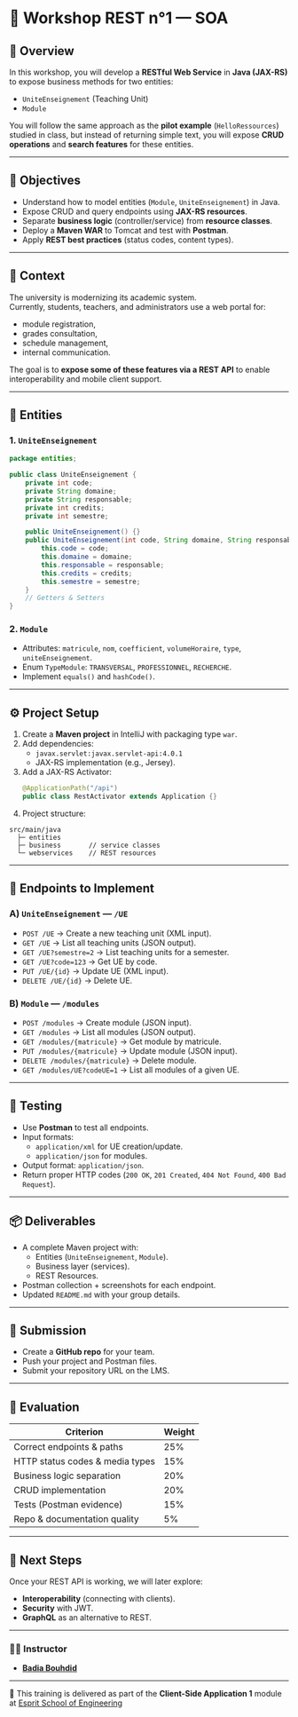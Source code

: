 # 🧪 Workshop REST n°1 — SOA 

## 📘 Overview
In this workshop, you will develop a **RESTful Web Service** in **Java (JAX-RS)** to expose business methods for two entities:
- `UniteEnseignement` (Teaching Unit)
- `Module`

You will follow the same approach as the **pilot example** (`HelloRessources`) studied in class, but instead of returning simple text, you will expose **CRUD operations** and **search features** for these entities.

---

## 🎯 Objectives
- Understand how to model entities (`Module`, `UniteEnseignement`) in Java.  
- Expose CRUD and query endpoints using **JAX-RS resources**.  
- Separate **business logic** (controller/service) from **resource classes**.  
- Deploy a **Maven WAR** to Tomcat and test with **Postman**.  
- Apply **REST best practices** (status codes, content types).  

---

## 🧠 Context
The university is modernizing its academic system.  
Currently, students, teachers, and administrators use a web portal for:
- module registration,
- grades consultation,
- schedule management,
- internal communication.  

The goal is to **expose some of these features via a REST API** to enable interoperability and mobile client support.

---

## 🧩 Entities

### 1. `UniteEnseignement`
```java
package entities;

public class UniteEnseignement {
    private int code;
    private String domaine;
    private String responsable;
    private int credits;
    private int semestre;

    public UniteEnseignement() {}
    public UniteEnseignement(int code, String domaine, String responsable, int credits, int semestre) {
        this.code = code;
        this.domaine = domaine;
        this.responsable = responsable;
        this.credits = credits;
        this.semestre = semestre;
    }
    // Getters & Setters
}
```

### 2. `Module`
- Attributes: `matricule`, `nom`, `coefficient`, `volumeHoraire`, `type`, `uniteEnseignement`.  
- Enum `TypeModule`: `TRANSVERSAL`, `PROFESSIONNEL`, `RECHERCHE`.  
- Implement `equals()` and `hashCode()`.  

---

## ⚙️ Project Setup
1. Create a **Maven project** in IntelliJ with packaging type `war`.  
2. Add dependencies:  
   - `javax.servlet:javax.servlet-api:4.0.1`  
   - JAX-RS implementation (e.g., Jersey).  
3. Add a JAX-RS Activator:  
   ```java
   @ApplicationPath("/api")
   public class RestActivator extends Application {}
   ```
4. Project structure:
```
src/main/java
  ├─ entities
  ├─ business       // service classes
  └─ webservices    // REST resources
```

---

## 🔗 Endpoints to Implement

### A) `UniteEnseignement` — `/UE`
- `POST /UE` → Create a new teaching unit (XML input).  
- `GET /UE` → List all teaching units (JSON output).  
- `GET /UE?semestre=2` → List teaching units for a semester.  
- `GET /UE?code=123` → Get UE by code.  
- `PUT /UE/{id}` → Update UE (XML input).  
- `DELETE /UE/{id}` → Delete UE.  

### B) `Module` — `/modules`
- `POST /modules` → Create module (JSON input).  
- `GET /modules` → List all modules (JSON output).  
- `GET /modules/{matricule}` → Get module by matricule.  
- `PUT /modules/{matricule}` → Update module (JSON input).  
- `DELETE /modules/{matricule}` → Delete module.  
- `GET /modules/UE?codeUE=1` → List all modules of a given UE.  

---

## 🧪 Testing
- Use **Postman** to test all endpoints.  
- Input formats:
  - `application/xml` for UE creation/update.  
  - `application/json` for modules.  
- Output format: `application/json`.  
- Return proper HTTP codes (`200 OK`, `201 Created`, `404 Not Found`, `400 Bad Request`).  

---

## 📦 Deliverables
- A complete Maven project with:
  - Entities (`UniteEnseignement`, `Module`).  
  - Business layer (services).  
  - REST Resources.  
- Postman collection + screenshots for each endpoint.  
- Updated `README.md` with your group details.  

---

## 📝 Submission
- Create a **GitHub repo** for your team.  
- Push your project and Postman files.  
- Submit your repository URL on the LMS.  

---

## 🧮 Evaluation
| Criterion | Weight |
|-----------|---------|
| Correct endpoints & paths | 25% |
| HTTP status codes & media types | 15% |
| Business logic separation | 20% |
| CRUD implementation | 20% |
| Tests (Postman evidence) | 15% |
| Repo & documentation quality | 5% |

---

## 🚀 Next Steps
Once your REST API is working, we will later explore:
- **Interoperability** (connecting with clients).  
- **Security** with JWT.  
- **GraphQL** as an alternative to REST.
- ---
### 👨‍🏫 Instructor
- **[Badia Bouhdid](https://www.linkedin.com/in/badiabouhdid)**
---

🏫 This training is delivered as part of the **Client-Side Application 1** module at [Esprit School of Engineering](https://www.esprit.tn)
